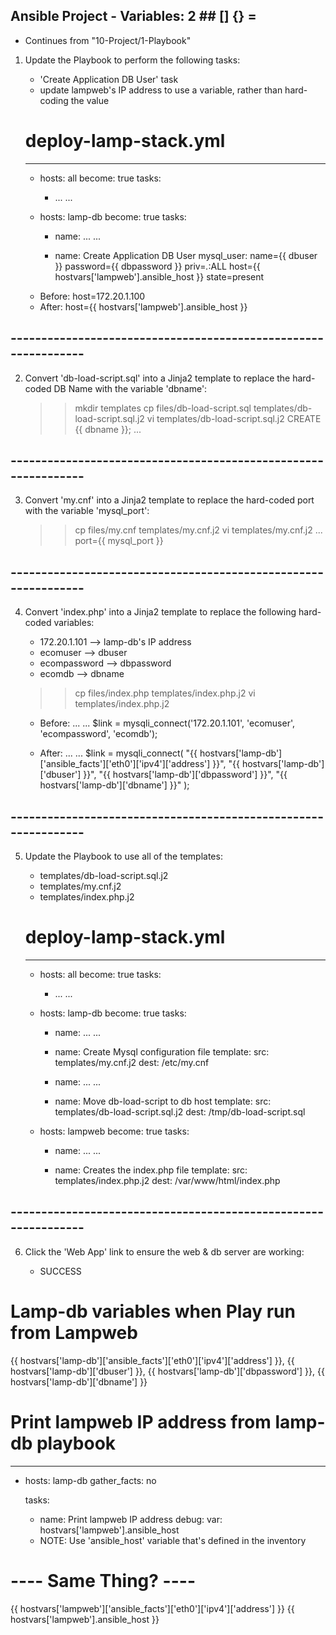 
##  Ansible Project - Variables: 2  ##        [] {} =


* Continues from "10-Project/1-Playbook"


1. Update the Playbook to perform the following tasks:
    * 'Create Application DB User' task
    - update lampweb's IP address to use a variable,
      rather than hard-coding the value


    # deploy-lamp-stack.yml
    ---
    - hosts: all
      become: true
      tasks:
        - ...
        ...
    
    - hosts: lamp-db
      become: true
      tasks:
        - name: ...
          ...

        - name: Create Application DB User
          mysql_user: name={{ dbuser }} password={{ dbpassword }} priv=*.*:ALL host={{ hostvars['lampweb'].ansible_host }} state=present

    * Before: host=172.20.1.100
    * After:  host={{ hostvars['lampweb'].ansible_host }}


## --------------------------------------------------------------- ##


2. Convert 'db-load-script.sql' into a Jinja2 template to replace
   the hard-coded DB Name with the variable 'dbname':

   >> mkdir templates
   >> cp files/db-load-script.sql templates/db-load-script.sql.j2
   >> vi templates/db-load-script.sql.j2 
        CREATE {{ dbname }};
        ...


## --------------------------------------------------------------- ##


3. Convert 'my.cnf' into a Jinja2 template to replace the hard-coded
   port with the variable 'mysql_port':

   >> cp files/my.cnf templates/my.cnf.j2
   >> vi templates/my.cnf.j2
        ...
        port={{ mysql_port }}
        

## --------------------------------------------------------------- ##


4. Convert 'index.php' into a Jinja2 template to replace the following
   hard-coded variables:
    - 172.20.1.101 -->  lamp-db's IP address
    - ecomuser     -->  dbuser
    - ecompassword -->  dbpassword
    - ecomdb       -->  dbname

   >> cp files/index.php templates/index.php.j2
   >> vi templates/index.php.j2
        
    * Before:
        ...
        ...
        $link = mysqli_connect('172.20.1.101', 'ecomuser', 'ecompassword', 'ecomdb');

    * After:
        ...
        ...
        $link = mysqli_connect(
            "{{ hostvars['lamp-db']['ansible_facts']['eth0']['ipv4']['address'] }}", 
            "{{ hostvars['lamp-db']['dbuser'] }}", 
            "{{ hostvars['lamp-db']['dbpassword'] }}", 
            "{{ hostvars['lamp-db']['dbname'] }}"
        );


## --------------------------------------------------------------- ##


5. Update the Playbook to use all of the templates:
    - templates/db-load-script.sql.j2
    - templates/my.cnf.j2
    - templates/index.php.j2

    # deploy-lamp-stack.yml
    ---
    - hosts: all
      become: true
      tasks:
        - ...
        ...
    
    - hosts: lamp-db
      become: true
      tasks:
        - name: ...
          ...

        - name: Create Mysql configuration file
          template:
            src: templates/my.cnf.j2
            dest: /etc/my.cnf

        - name: ...
          ...
        
        - name: Move db-load-script to db host
          template:
            src: templates/db-load-script.sql.j2
            dest: /tmp/db-load-script.sql

    - hosts: lampweb
      become: true
      tasks:
        - name: ...
          ...

        - name: Creates the index.php file
          template: 
            src: templates/index.php.j2 
            dest: /var/www/html/index.php


## --------------------------------------------------------------- ##


6. Click the 'Web App' link to ensure the web & db server are working:

    - SUCCESS



# Lamp-db variables when Play run from Lampweb

{{ hostvars['lamp-db']['ansible_facts']['eth0']['ipv4']['address'] }}, 
{{ hostvars['lamp-db']['dbuser'] }}, 
{{ hostvars['lamp-db']['dbpassword'] }}, 
{{ hostvars['lamp-db']['dbname'] }}



# Print lampweb IP address from lamp-db playbook
---
- hosts: lamp-db
  gather_facts: no

  tasks:
    - name: Print lampweb IP address
      debug:
        var: hostvars['lampweb'].ansible_host


    * NOTE: Use 'ansible_host' variable that's defined in the inventory


# ---- Same Thing? ---- #
{{ hostvars['lampweb']['ansible_facts']['eth0']['ipv4']['address'] }}
{{ hostvars['lampweb'].ansible_host }}